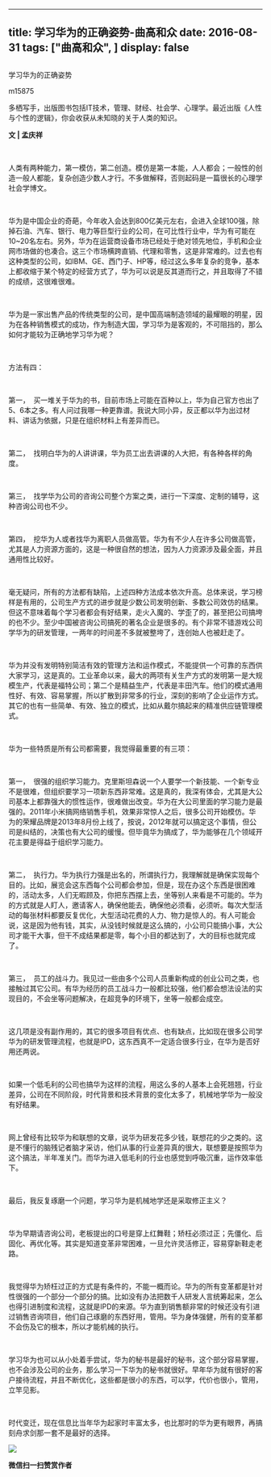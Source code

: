 
---
title:   学习华为的正确姿势-曲高和众
date: 2016-08-31
tags: ["曲高和众", ]
display: false
---


## 



学习华为的正确姿势




m15875




多栖写手，出版图书包括IT技术，管理、财经、社会学、心理学。最近出版《人性与个性的逻辑》，你会收获从未知晓的关于人类的知识。


**文 | 孟庆祥**

&nbsp;

人类有两种能力，第一模仿，第二创造。模仿是第一本能，人人都会；一般性的创造一般人都能，复杂创造少数人才行。不多做解释，否则起码是一篇很长的心理学社会学博文。

&nbsp;

华为是中国企业的奇葩，今年收入会达到800亿美元左右，会进入全球100强，除掉石油、汽车、银行、电力等巨型行业的公司，在可比性行业中，华为有可能在10~20名左右。另外，华为在运营商设备市场已经处于绝对领先地位，手机和企业网市场做的也凑合。这三个市场横跨直销、代理和零售，这是非常难的。过去也有这种类型的公司，如IBM、GE、西门子、HP等，经过这么多年复杂的竞争，基本上都收缩于某个特定的经营方式了，华为可以说是反其道而行之，并且取得了不错的成绩，这很难很难。

&nbsp;

华为是一家出售产品的传统类型的公司，是中国高端制造领域的最耀眼的明星，因为在各种销售模式的成功，作为制造大国，学习华为是客观的，不可阻挡的，那么如何才能较为正确地学习华为呢？

&nbsp;

方法有四：

&nbsp;

第一，&nbsp;&nbsp;买一堆关于华为的书，目前市场上可能在百种以上，华为自己官方也出了5、6本之多。有人问过我哪一种更靠谱。我说大同小异，反正都以华为出过材料、讲话为依据，只是在组织材料上有差异而已。

&nbsp;

第二，&nbsp;&nbsp;找明白华为的人讲讲课，华为员工出去讲课的人大把，有各种各样的角度。

&nbsp;

第三，&nbsp;&nbsp;找学华为公司的咨询公司整个方案之类，进行一下深度、定制的辅导，这种咨询公司也不少。

&nbsp;

第四，&nbsp;&nbsp;挖华为人或者找华为离职人员做高管。华为有不少人在许多公司做高管，尤其是人力资源方面的，这是一种很自然的想法，因为人力资源涉及最全面，并且通用性比较好。

&nbsp;

毫无疑问，所有的方法都有缺陷，上述四种方法成本依次升高。总体来说，学习榜样是有用的，公司生产方式的进步就是少数公司发明创新、多数公司效仿的结果。但这不意味着每个学习者都会有好结果，走火入魔的、学歪了的，甚至把公司搞垮的也不少。至少中国被咨询公司搞死的著名企业是很多的。有个非常不错游戏公司学华为的研发管理，一两年的时间差不多就被整垮了，连创始人也被赶走了。

&nbsp;

华为并没有发明特别简洁有效的管理方法和运作模式，不能提供一个可靠的东西供大家学习，这是真的。工业革命以来，最大的两项有关生产方式的发明第一是大规模生产，代表是福特公司；第二个是精益生产，代表是丰田汽车。他们的模式通用性好、有效、容易掌握，所以扩散到非常多的行业，深刻的影响了企业运作方式。其它的也有一些简单、有效、独立的模式，比如从戴尔搞起来的精准供应链管理模式。

&nbsp;

华为一些特质是所有公司都需要，我觉得最重要的有三项：

&nbsp;

第一，&nbsp;&nbsp;很强的组织学习能力。克里斯坦森说一个人要学一个新技能、一个新专业不是很难，但组织要学习一项新东西非常难。这是真的，我深有体会，尤其是大公司基本上都靠强大的惯性运作，很难做出改变。华为在大公司里面的学习能力是最强的。2011年小米搞网络销售手机，效果非常惊人之后，很多公司开始模仿。华为的荣耀品牌是2013年8月份上线了，按说，2012年就可以搞定这个事情，但公司是纠结的，决策也有大公司的缓慢。但毕竟华为搞成了，华为能够在几个领域开花主要是得益于组织学习能力。

&nbsp;

第二，&nbsp;&nbsp;执行力。华为执行力强是出名的，所谓执行力，我理解就是确保实现每个目的。比如，展览会这东西每个公司都会参加，但是，现在办这个东西是很困难的，活动太多，人们无暇顾及，你把东西摆上去，坐等别人来看是不可能的。华为的方式就是人盯人，邀请客人，确保他能去，确保他必须看，必须听。每次大型活动的每张材料都要反复优化，大型活动花费的人力、物力是惊人的。有人可能会说，这是因为他有钱，其实，从没钱时候就是这么搞的，小公司只能搞小事，大公司才能干大事，但干不成结果都是零，每个小目的都达到了，大的目标也就完成了。

&nbsp;

第三，&nbsp;&nbsp;员工的战斗力。我见过一些由多个公司人员重新构成的创业公司之类，也接触过其它公司。有华为经历的员工战斗力一般都比较强，他们都会想法设法的实现目的，不会坐等问题解决，在超竞争的环境下，坐等一般都会成空。

&nbsp;

这几项是没有副作用的，其它的很多项目有优点、也有缺点，比如现在很多公司学华为的研发管理流程，也就是IPD，这东西真不一定适合很多行业，在华为是否好用还两说。

&nbsp;

如果一个低毛利的公司也搞华为这样的流程，用这么多的人基本上会死翘翘，行业差异，公司在不同阶段，时代背景和技术背景的变化太多了，机械地学华为一般没有好结果。

&nbsp;

网上曾经有比较华为和联想的文章，说华为研发花多少钱，联想花的少之类的。这是不懂行的脑残记者脑才采访，他们从事的行业差异真的很大，联想要是按照华为这个搞法，半年准关门。而华为进入低毛利的行业也感觉到呼吸沉重，运作效率低下。

&nbsp;

最后，我反复琢磨一个问题，学习华为是机械地学还是采取修正主义？

&nbsp;

华为早期请咨询公司，老板提出的口号是穿上红舞鞋；矫枉必须过正；先僵化、后固化、再优化等。其实是知道变革非常困难，一旦允许灵活修正，容易穿新鞋走老路。

&nbsp;

我觉得华为矫枉过正的方式是有条件的，不能一概而论。华为的所有变革都是针对性很强的一个部分一个部分的搞。比如没有办法把数千人研发人言统筹起来，怎么也得引进制度和流程，这就是IPD的来源。华为直到销售额非常的时候还没有引进过销售咨询项目，他们自己琢磨的东西好用，管用。华为身体强健，所有的变革都不会伤及它的根本，所以才能机械的执行。

&nbsp;

学习华为也可以从小处着手尝试，华为的秘书是最好的秘书，这个部分容易掌握，也不会涉及公司的业务，那么学习一下华为的秘书就很好。早年华为就有很好的客户接待流程，并且不断优化，这些都是很小的东西，可以学，代价也很小，管用，立竿见影。

&nbsp;

时代变迁，现在信息比当年华为起家时丰富太多，也比那时的华为更有眼界，再搞刻舟求剑那一套不是最好的选择。



**<img data-s="300,640" data-type="jpeg" src="http://mmbiz.qpic.cn/mmbiz/fxGMiaL5Zj1gAtMBdoRAfrkfBNF0WEAG9elY136EMERA8zleoqyibsc68mLpoiagDqkzcRhEo0psRuCqoQbcWg52w/0?wx_fmt=jpeg" data-ratio="1" data-w="430"/>**




**微信扫一扫赞赏作者**













